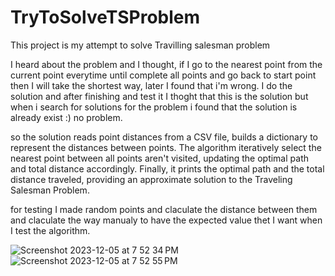 # TryToSolveTSProblem
This project is my attempt to solve Travilling salesman problem 

I heard about the problem and I thought, if I go to the nearest point from the current point everytime until complete all points and go back to start point then I will take the shortest way, later I found that i'm wrong. I do the solution and after finishing and test it I thoght that this is the solution but when i search for solutions for the problem i found that the solution is already exist :) no problem.

so the solution reads point distances from a CSV file, builds a dictionary to represent the distances between points. The algorithm iteratively select the nearest point between all points aren't visited, updating the optimal path and total distance accordingly. Finally, it prints the optimal path and the total distance traveled, providing an approximate solution to the Traveling Salesman Problem.  

for testing I made random points and claculate the distance between them and claculate the way manualy to have the expected value thet I want when I test the algorithm.

![Screenshot 2023-12-05 at 7 52 34 PM](https://github.com/Abdulrhman-Alghamdi7/TryToSolveTSProblem/assets/96546956/884d208a-efd8-40c1-b14f-1c1f1539de13)
![Screenshot 2023-12-05 at 7 52 55 PM](https://github.com/Abdulrhman-Alghamdi7/TryToSolveTSProblem/assets/96546956/19ac6bff-f5e3-4504-87d5-0aecdab87186)
